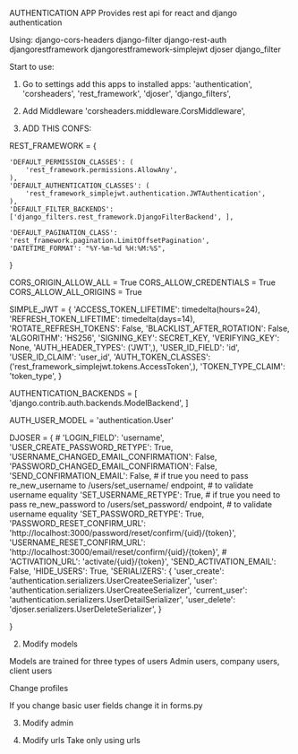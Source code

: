 AUTHENTICATION APP
Provides rest api for react and django authentication

Using:
django-cors-headers
django-filter
django-rest-auth
djangorestframework
djangorestframework-simplejwt
djoser
django_filter

Start to use:
1. Go to settings add this apps to installed apps:
'authentication',
'corsheaders',
'rest_framework',
'djoser',
'django_filters',

1. Add Middleware
'corsheaders.middleware.CorsMiddleware',

1. ADD THIS CONFS:

REST_FRAMEWORK = {

    'DEFAULT_PERMISSION_CLASSES': (
        'rest_framework.permissions.AllowAny',
    ),
    'DEFAULT_AUTHENTICATION_CLASSES': (
        'rest_framework_simplejwt.authentication.JWTAuthentication',
    ),
    'DEFAULT_FILTER_BACKENDS': ['django_filters.rest_framework.DjangoFilterBackend', ],

    'DEFAULT_PAGINATION_CLASS': 'rest_framework.pagination.LimitOffsetPagination',
    'DATETIME_FORMAT': "%Y-%m-%d %H:%M:%S",

}


CORS_ORIGIN_ALLOW_ALL = True
CORS_ALLOW_CREDENTIALS = True
CORS_ALLOW_ALL_ORIGINS = True

SIMPLE_JWT = {
    'ACCESS_TOKEN_LIFETIME': timedelta(hours=24),
    'REFRESH_TOKEN_LIFETIME': timedelta(days=14),
    'ROTATE_REFRESH_TOKENS': False,
    'BLACKLIST_AFTER_ROTATION': False,
    'ALGORITHM': 'HS256',
    'SIGNING_KEY': SECRET_KEY,
    'VERIFYING_KEY': None,
    'AUTH_HEADER_TYPES': ('JWT',),
    'USER_ID_FIELD': 'id',
    'USER_ID_CLAIM': 'user_id',
    'AUTH_TOKEN_CLASSES': ('rest_framework_simplejwt.tokens.AccessToken',),
    'TOKEN_TYPE_CLAIM': 'token_type',
}

AUTHENTICATION_BACKENDS = [
    'django.contrib.auth.backends.ModelBackend',
]

AUTH_USER_MODEL = 'authentication.User'

DJOSER = {
    # 'LOGIN_FIELD': 'username',
    'USER_CREATE_PASSWORD_RETYPE': True,
    'USERNAME_CHANGED_EMAIL_CONFIRMATION': False,
    'PASSWORD_CHANGED_EMAIL_CONFIRMATION': False,
    'SEND_CONFIRMATION_EMAIL': False,
    # if true you need to pass re_new_username to /users/set_username/ endpoint,
    # to validate username equality
    'SET_USERNAME_RETYPE': True,
    # if true you need to pass re_new_password to /users/set_password/ endpoint,
    # to validate username equality
    'SET_PASSWORD_RETYPE': True,
    'PASSWORD_RESET_CONFIRM_URL': 'http://localhost:3000/password/reset/confirm/{uid}/{token}',
    'USERNAME_RESET_CONFIRM_URL': 'http://localhost:3000/email/reset/confirm/{uid}/{token}',
    # 'ACTIVATION_URL': 'activate/{uid}/{token}',
    'SEND_ACTIVATION_EMAIL': False,
    'HIDE_USERS': True,
    'SERIALIZERS': {
        'user_create': 'authentication.serializers.UserCreateeSerializer',
        'user': 'authentication.serializers.UserCreateeSerializer',
        'current_user': 'authentication.serializers.UserDetailSerializer',
        'user_delete': 'djoser.serializers.UserDeleteSerializer',
    }

}

2. Modify models

Models are trained for three types of users
Admin users, company users, client users

Change profiles

If you change basic user fields change it in forms.py

3. Modify admin

4. Modify urls 
Take only using urls
